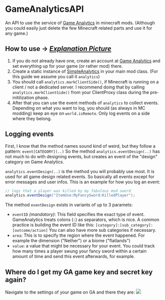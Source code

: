 # GameAnalyticsAPI
An API to use the service of [Game Analytics](http://www.gameanalytics.com/) in minecraft mods. (Although you could easily just delete the few Minecraft related parts and use it for any game.)

## How to use -> *[Explanation Picture](http://i.imgur.com/viwbcPt.png)*
1. If you do not already have one, create an account at [Game Analytics](http://www.gameanalytics.com/) and set everything up for your game (or rather mod) there.
2. Create a static instance of [SimpleAnalytics](https://github.com/NPException42/GameAnalyticsAPI/blob/master/src/main/java/de/npe/gameanalytics/SimpleAnalytics.java) in your main mod class. (For this guide we assume you call it `analytics`)
3. You should call `analytics.markClientSide()`, if Minecraft is running on a client / not a dedicated server. I recommend doing that by calling `analytics.markClientSide()` from your ClientProxy class during the pre-initilization phase.
4. After that you can use the event methods of `analytics` to collect events. Depending on what you want to log, you should (as always in MC modding) keep an eye on `world.isRemote`. Only log events on a side where they belong.

## Logging events
First, I know that the method names sound kind of weird, but they follow a pattern: `event[CATEGORY](..)` So the method `analytics.eventDesign(..)` has not much to do with designing events, but creates an event of the "design" category on Game Analytics.

`analytics.eventDesign(..)` is the method you will probably use most. It is used for all game design related events. So basically all events except for error messages and user infos. This is an example for how you log an event:

````java
// logs that a player was killed by my fabulous mod sword
analytics.eventDesign("ItemUse:MyFancySword:KilledPlayer");
````

The method `eventDesign` exists in variants of up to 3 paramets:
- `eventID` *(mandatory)*: This field specifies the exact type of event. GameAnalytics treats colons (`:`) as separators, which is nice. A common practice is building the event ID like this: `[category]:[sub_category]:[outcome/action]` You can also have more sub categories if necessary.
- `area`: This is to specify the region where the event happened. For example the dimension ("Nether") or a biome ("flatlands")
- `value`: a value that might be necessary for your event. You could track how many times a player swung your fancy sword within a certain amount of time and send this event afterwards, for example.

## Where do I get my GA game key and secret key again?
Navigate to the settings of your game on GA and there they are:
<img src="http://i.imgur.com/mSbaSbT.png"/>
